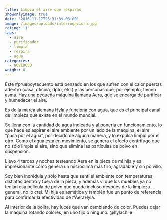 ```yaml
---
title: Limpia el aire que respiras
showonlyimage: true
date: '2016-11-17T23:31:39-03:00'
image: /images/uploads/interrogacio-n.jpg
rating: '1'
tags:
  - aire
  - purificador
  - limpia
  - respira
  - agua
categories:
  - NOVEDOSO
weight: 0
---
```

Este #prueboytecuento está pensado en los que sufren con el calor puertas adentro (casa, oficina, dpto, etc.) y las personas que, por ejemplo, tienen asma. Hay una pequeña máquina llamada Aera, que se encarga de purificar y humedecer el aire. 

<!--more-->

Es de la marca alemana Hyla y funciona con agua, que es el principal canal de limpieza que existe en el mundo mundial. 

Se llena con la cantidad de agua indicada y al ponerla en funcionamiento, lo que hace es aspirar el aire ambiente por un lado de la máquina, el aire “pasa por el agua”, por decirlo de alguna manera, y lo expulsa limpio por el otro. Como el agua está en movimiento, se genera el efecto centrífugo que no sólo limpia el aire, sino que elimina las partículas de polvo en suspensión.

Llevo 4 tardes y noches testeando Aera en la pieza de mi hija y es impresionante cómo genera un microclima más frío, agradable y sin polvillo.

Soy bien incrédula y sólo hasta que sentí el ambiente con temperaturas distintas dentro y fuera de la pieza, y además vi que los muebles ya no tenían esa película de polvo que queda incluso después de la limpieza general, no lo creí. Mi hija es asmática y también fue un punto de referencia para confirmar la efectividad de #AeraHyla.

Al interior de la bolita, hay luces que van cambiando de color. Puedes dejar la máquina rotando colores, en uno fijo o ninguno. @hylachile
